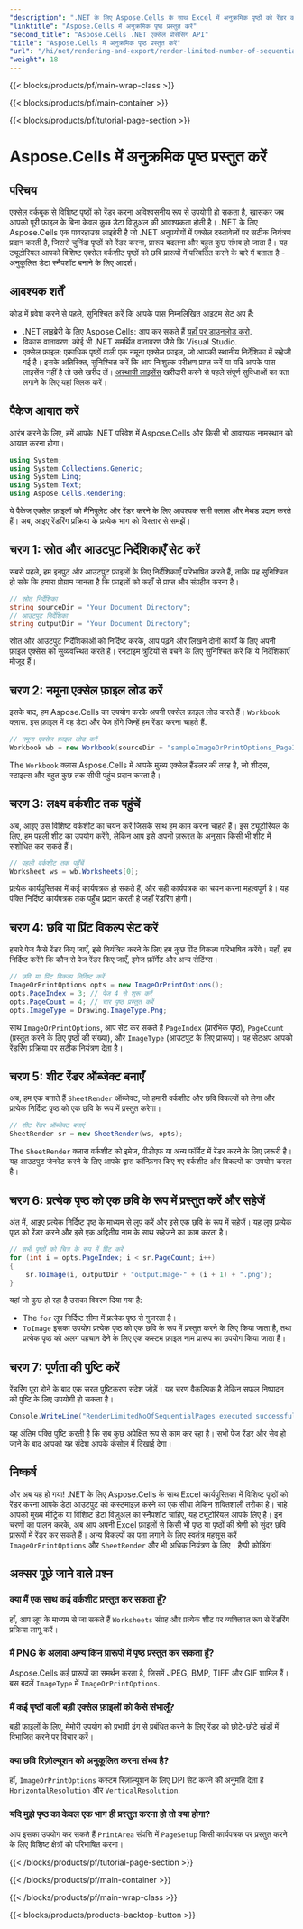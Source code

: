 ```yaml
---
"description": ".NET के लिए Aspose.Cells के साथ Excel में अनुक्रमिक पृष्ठों को रेंडर करना सीखें। यह चरण-दर-चरण ट्यूटोरियल चयनित पृष्ठों को छवियों में बदलने के लिए एक विस्तृत मार्गदर्शिका प्रदान करता है।"
"linktitle": "Aspose.Cells में अनुक्रमिक पृष्ठ प्रस्तुत करें"
"second_title": "Aspose.Cells .NET एक्सेल प्रोसेसिंग API"
"title": "Aspose.Cells में अनुक्रमिक पृष्ठ प्रस्तुत करें"
"url": "/hi/net/rendering-and-export/render-limited-number-of-sequential-pages/"
"weight": 18
---
```


{{< blocks/products/pf/main-wrap-class >}}

{{< blocks/products/pf/main-container >}}

{{< blocks/products/pf/tutorial-page-section >}}

# Aspose.Cells में अनुक्रमिक पृष्ठ प्रस्तुत करें

## परिचय
एक्सेल वर्कबुक से विशिष्ट पृष्ठों को रेंडर करना अविश्वसनीय रूप से उपयोगी हो सकता है, खासकर जब आपको पूरी फ़ाइल के बिना केवल कुछ डेटा विज़ुअल की आवश्यकता होती है। .NET के लिए Aspose.Cells एक पावरहाउस लाइब्रेरी है जो .NET अनुप्रयोगों में एक्सेल दस्तावेज़ों पर सटीक नियंत्रण प्रदान करती है, जिससे चुनिंदा पृष्ठों को रेंडर करना, प्रारूप बदलना और बहुत कुछ संभव हो जाता है। यह ट्यूटोरियल आपको विशिष्ट एक्सेल वर्कशीट पृष्ठों को छवि प्रारूपों में परिवर्तित करने के बारे में बताता है - अनुकूलित डेटा स्नैपशॉट बनाने के लिए आदर्श।
## आवश्यक शर्तें
कोड में प्रवेश करने से पहले, सुनिश्चित करें कि आपके पास निम्नलिखित आइटम सेट अप हैं:
- .NET लाइब्रेरी के लिए Aspose.Cells: आप कर सकते हैं [यहाँ पर डाउनलोड करो](https://releases.aspose.com/cells/net/).
- विकास वातावरण: कोई भी .NET समर्थित वातावरण जैसे कि Visual Studio.
- एक्सेल फ़ाइल: एकाधिक पृष्ठों वाली एक नमूना एक्सेल फ़ाइल, जो आपकी स्थानीय निर्देशिका में सहेजी गई है।
इसके अतिरिक्त, सुनिश्चित करें कि आप निःशुल्क परीक्षण प्राप्त करें या यदि आपके पास लाइसेंस नहीं है तो उसे खरीद लें। [अस्थायी लाइसेंस](https://purchase.aspose.com/temporary-license/) खरीदारी करने से पहले संपूर्ण सुविधाओं का पता लगाने के लिए यहां क्लिक करें।
## पैकेज आयात करें
आरंभ करने के लिए, हमें आपके .NET परिवेश में Aspose.Cells और किसी भी आवश्यक नामस्थान को आयात करना होगा।
```csharp
using System;
using System.Collections.Generic;
using System.Linq;
using System.Text;
using Aspose.Cells.Rendering;
```
ये पैकेज एक्सेल फ़ाइलों को मैनिपुलेट और रेंडर करने के लिए आवश्यक सभी क्लास और मेथड प्रदान करते हैं। अब, आइए रेंडरिंग प्रक्रिया के प्रत्येक भाग को विस्तार से समझें।
## चरण 1: स्रोत और आउटपुट निर्देशिकाएँ सेट करें
सबसे पहले, हम इनपुट और आउटपुट फ़ाइलों के लिए निर्देशिकाएँ परिभाषित करते हैं, ताकि यह सुनिश्चित हो सके कि हमारा प्रोग्राम जानता है कि फ़ाइलों को कहाँ से प्राप्त और संग्रहीत करना है।
```csharp
// स्रोत निर्देशिका
string sourceDir = "Your Document Directory";
// आउटपुट निर्देशिका
string outputDir = "Your Document Directory";
```
स्रोत और आउटपुट निर्देशिकाओं को निर्दिष्ट करके, आप पढ़ने और लिखने दोनों कार्यों के लिए अपनी फ़ाइल एक्सेस को सुव्यवस्थित करते हैं। रनटाइम त्रुटियों से बचने के लिए सुनिश्चित करें कि ये निर्देशिकाएँ मौजूद हैं।
## चरण 2: नमूना एक्सेल फ़ाइल लोड करें
इसके बाद, हम Aspose.Cells का उपयोग करके अपनी एक्सेल फ़ाइल लोड करते हैं। `Workbook` क्लास. इस फ़ाइल में वह डेटा और पेज होंगे जिन्हें हम रेंडर करना चाहते हैं.
```csharp
// नमूना एक्सेल फ़ाइल लोड करें
Workbook wb = new Workbook(sourceDir + "sampleImageOrPrintOptions_PageIndexPageCount.xlsx");
```
The `Workbook` क्लास Aspose.Cells में आपके मुख्य एक्सेल हैंडलर की तरह है, जो शीट्स, स्टाइल्स और बहुत कुछ तक सीधी पहुंच प्रदान करता है।
## चरण 3: लक्ष्य वर्कशीट तक पहुंचें
अब, आइए उस विशिष्ट वर्कशीट का चयन करें जिसके साथ हम काम करना चाहते हैं। इस ट्यूटोरियल के लिए, हम पहली शीट का उपयोग करेंगे, लेकिन आप इसे अपनी ज़रूरत के अनुसार किसी भी शीट में संशोधित कर सकते हैं।
```csharp
// पहली वर्कशीट तक पहुँचें
Worksheet ws = wb.Worksheets[0];
```
प्रत्येक कार्यपुस्तिका में कई कार्यपत्रक हो सकते हैं, और सही कार्यपत्रक का चयन करना महत्वपूर्ण है। यह पंक्ति निर्दिष्ट कार्यपत्रक तक पहुँच प्रदान करती है जहाँ रेंडरिंग होगी।
## चरण 4: छवि या प्रिंट विकल्प सेट करें
हमारे पेज कैसे रेंडर किए जाएँ, इसे नियंत्रित करने के लिए हम कुछ प्रिंट विकल्प परिभाषित करेंगे। यहाँ, हम निर्दिष्ट करेंगे कि कौन से पेज रेंडर किए जाएँ, इमेज फ़ॉर्मेट और अन्य सेटिंग्स।
```csharp
// छवि या प्रिंट विकल्प निर्दिष्ट करें
ImageOrPrintOptions opts = new ImageOrPrintOptions();
opts.PageIndex = 3; // पेज 4 से शुरू करें
opts.PageCount = 4; // चार पृष्ठ प्रस्तुत करें
opts.ImageType = Drawing.ImageType.Png;
```
साथ `ImageOrPrintOptions`, आप सेट कर सकते हैं `PageIndex` (प्रारंभिक पृष्ठ), `PageCount` (प्रस्तुत करने के लिए पृष्ठों की संख्या), और `ImageType` (आउटपुट के लिए प्रारूप)। यह सेटअप आपको रेंडरिंग प्रक्रिया पर सटीक नियंत्रण देता है।
## चरण 5: शीट रेंडर ऑब्जेक्ट बनाएँ
अब, हम एक बनाते हैं `SheetRender` ऑब्जेक्ट, जो हमारी वर्कशीट और छवि विकल्पों को लेगा और प्रत्येक निर्दिष्ट पृष्ठ को एक छवि के रूप में प्रस्तुत करेगा।
```csharp
// शीट रेंडर ऑब्जेक्ट बनाएं
SheetRender sr = new SheetRender(ws, opts);
```
The `SheetRender` क्लास वर्कशीट को इमेज, पीडीएफ या अन्य फॉर्मेट में रेंडर करने के लिए ज़रूरी है। यह आउटपुट जेनरेट करने के लिए आपके द्वारा कॉन्फ़िगर किए गए वर्कशीट और विकल्पों का उपयोग करता है।
## चरण 6: प्रत्येक पृष्ठ को एक छवि के रूप में प्रस्तुत करें और सहेजें
अंत में, आइए प्रत्येक निर्दिष्ट पृष्ठ के माध्यम से लूप करें और इसे एक छवि के रूप में सहेजें। यह लूप प्रत्येक पृष्ठ को रेंडर करने और इसे एक अद्वितीय नाम के साथ सहेजने का काम करता है।
```csharp
// सभी पृष्ठों को चित्र के रूप में प्रिंट करें
for (int i = opts.PageIndex; i < sr.PageCount; i++)
{
    sr.ToImage(i, outputDir + "outputImage-" + (i + 1) + ".png");
}
```
यहां जो कुछ हो रहा है उसका विवरण दिया गया है:
- The `for` लूप निर्दिष्ट सीमा में प्रत्येक पृष्ठ से गुजरता है।
- `ToImage` इसका उपयोग प्रत्येक पृष्ठ को एक छवि के रूप में प्रस्तुत करने के लिए किया जाता है, तथा प्रत्येक पृष्ठ को अलग पहचान देने के लिए एक कस्टम फ़ाइल नाम प्रारूप का उपयोग किया जाता है।
## चरण 7: पूर्णता की पुष्टि करें
रेंडरिंग पूरा होने के बाद एक सरल पुष्टिकरण संदेश जोड़ें। यह चरण वैकल्पिक है लेकिन सफल निष्पादन की पुष्टि के लिए उपयोगी हो सकता है।
```csharp
Console.WriteLine("RenderLimitedNoOfSequentialPages executed successfully.\r\n");
```
यह अंतिम पंक्ति पुष्टि करती है कि सब कुछ अपेक्षित रूप से काम कर रहा है। सभी पेज रेंडर और सेव हो जाने के बाद आपको यह संदेश आपके कंसोल में दिखाई देगा।
## निष्कर्ष
और अब यह हो गया! .NET के लिए Aspose.Cells के साथ Excel कार्यपुस्तिका में विशिष्ट पृष्ठों को रेंडर करना आपके डेटा आउटपुट को कस्टमाइज़ करने का एक सीधा लेकिन शक्तिशाली तरीका है। चाहे आपको मुख्य मीट्रिक या विशिष्ट डेटा विज़ुअल का स्नैपशॉट चाहिए, यह ट्यूटोरियल आपके लिए है। इन चरणों का पालन करके, अब आप अपनी Excel फ़ाइलों से किसी भी पृष्ठ या पृष्ठों की श्रेणी को सुंदर छवि प्रारूपों में रेंडर कर सकते हैं।
अन्य विकल्पों का पता लगाने के लिए स्वतंत्र महसूस करें `ImageOrPrintOptions` और `SheetRender` और भी अधिक नियंत्रण के लिए। हैप्पी कोडिंग!
## अक्सर पूछे जाने वाले प्रश्न
### क्या मैं एक साथ कई वर्कशीट प्रस्तुत कर सकता हूँ?  
हाँ, आप लूप के माध्यम से जा सकते हैं `Worksheets` संग्रह और प्रत्येक शीट पर व्यक्तिगत रूप से रेंडरिंग प्रक्रिया लागू करें।
### मैं PNG के अलावा अन्य किन प्रारूपों में पृष्ठ प्रस्तुत कर सकता हूँ?  
Aspose.Cells कई प्रारूपों का समर्थन करता है, जिसमें JPEG, BMP, TIFF और GIF शामिल हैं। बस बदलें `ImageType` में `ImageOrPrintOptions`.
### मैं कई पृष्ठों वाली बड़ी एक्सेल फ़ाइलों को कैसे संभालूँ?  
बड़ी फ़ाइलों के लिए, मेमोरी उपयोग को प्रभावी ढंग से प्रबंधित करने के लिए रेंडर को छोटे-छोटे खंडों में विभाजित करने पर विचार करें।
### क्या छवि रिज़ोल्यूशन को अनुकूलित करना संभव है?  
हाँ, `ImageOrPrintOptions` कस्टम रिज़ॉल्यूशन के लिए DPI सेट करने की अनुमति देता है `HorizontalResolution` और `VerticalResolution`.
### यदि मुझे पृष्ठ का केवल एक भाग ही प्रस्तुत करना हो तो क्या होगा?  
आप इसका उपयोग कर सकते हैं `PrintArea` संपत्ति में `PageSetup` किसी कार्यपत्रक पर प्रस्तुत करने के लिए विशिष्ट क्षेत्रों को परिभाषित करना।

{{< /blocks/products/pf/tutorial-page-section >}}

{{< /blocks/products/pf/main-container >}}

{{< /blocks/products/pf/main-wrap-class >}}

{{< blocks/products/products-backtop-button >}}